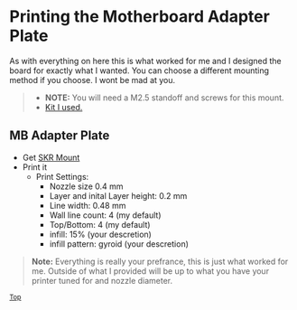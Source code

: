 # Printing the Motherboard Adapter Plate
As with everything on here this is what worked for me and I designed the board for exactly what I wanted. You can choose a different mounting method if you choose. I wont be mad at you. 
> * **NOTE:** You will need a M2.5 standoff and screws for this mount. 
> * [Kit I used.](https://amzn.to/3JkD8qF)

## MB Adapter Plate

* Get [SKR Mount](../Files/SKR%20mount.stl)
* Print it
    * Print Settings:
        * Nozzle size 0.4 mm
        * Layer and inital Layer height: 0.2 mm
        * Line width: 0.48 mm
        * Wall line count: 4 (my default)
        * Top/Bottom: 4 (my default)        
        * infill: 15% (your descretion)
        * infill pattern: gyroid (your descretion)
        
> **Note:** Everything is really your prefrance, this is just what worked for me. Outside of what I provided will be up to what you have your printer tuned for and nozzle diameter.

<sub>[Top](#printing-the-motherboard-adapter-plate)